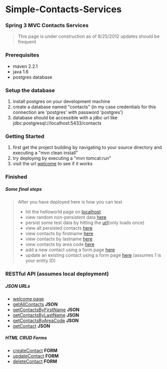# Simple-Contacts-Services

### Spring 3 MVC Contacts Services

> This page is under construction as of 8/25/2012
> updates should be frequent

### Prerequisites
* maven 2.2.1
* java 1.6
* postgres database

### Setup the database
1. install postgres on your development machine
2. create a database named "contacts" (in my case credentials for this connection are 'postgres' with password 'postgres')
3. database should be accessible with a jdbc url like jdbc:postgresql://localhost:5433/contacts

### Getting Started
1. first get the project building by navigating to your source directory and executing a "mvn clean install"
2. try deploying by executing a "mvn tomcat:run"
3. visit the url [welcome](http://localhost:8080/contacts-service/welcome) to see if it works

### Finished
##### Some final steps
> After you have deployed here is how you can test
> * hit the helloworld page on [localhost](http://localhost:8080/contacts-service/welcome)
> * view random non-persistent data [here](http://localhost:8080/contacts-service/contact/durpdurp)
> * persist some test data by hitting the [url](http://localhost:8080/contacts-service/contact/test)(only loads once)
> * view all persisted contacts [here](http://localhost:8080/contacts-service/contact/all)
> * view contacts by firstname [here](http://localhost:8080/contacts-service/contact/f/Br)
> * view contacts by lastname [here](http://localhost:8080/contacts-service/contact/l/Z)
> * view contacts by area code [here](http://localhost:8080/contacts-service/contact/ac/415)
> * add a new contact using a form page [here](http://localhost:8080/contacts-service/contact/new)
> * update an existing contact using a form page [here](http://localhost:8080/contacts-service/contact/edit/1) (assumes 1 is your entity ID)


### RESTful API (assumes local deployment)

##### JSON URLs
* [welcome page](http://localhost:8080/contacts-service/welcome)
* [getAllContacts](http://localhost:8080/contacts-service/contact/all) **JSON**
* [getContactsByFirstName](http://localhost:8080/contacts-service/contact/f/$firstName) **JSON**
* [getContactsByLastName](http://localhost:8080/contacts-service/contact/l/$lastName)  **JSON**
* [getContactsByAreaCode](http://localhost:8080/contacts-service/contact/ac/$areaCode) **JSON**
* [getContact](http://localhost:8080/contacts-service/contact/id/$id) **JSON**

##### HTML CRUD Forms
* [createContact](http://localhost:8080/contacts-service/contact/create) **FORM**
* [updateContact](http://localhost:8080/contacts-service/contact/edit/$id) **FORM**
* [deleteContact](http://localhost:8080/contacts-service/contact/delete/$id) **FORM**
